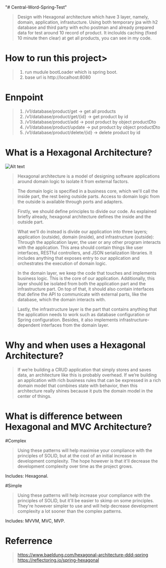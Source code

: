"# Central-Word-Spring-Test" 
> Design with Hexagonal architecture which have 3 layer, namely, domain, application, infrastucture.
> Using both temporary jpa with h2 database and third party with echo postman and already prepared data for test around 10 record of product.
> It incloulds caching (fixed 10 minute then clear) at get all products, you can see in my code.

# How to run this project>
> 1. run mudule bootLoader which is spring boot.
> 2. base url is http://localhost:8080

# Ennpoint
> 1. /v1/database/product/get -> get all products 
> 2. /v1/database/product/get/{id} -> get product by id
> 3. /v1/database/product/add -> post product by object productDto
> 4. /v1/database/product/update -> put product by object productDto
> 5. /v1/database/product/delete/{id} -> delete product by id

# What is a Hexagonal Architecture?

![Alt text](https://www.baeldung.com/wp-content/uploads/2019/12/DDD-Layers.png)

> Hexagonal architecture is a model of designing software applications around domain logic to isolate it from external factors.

> The domain logic is specified in a business core, which we'll call the inside part, the rest being outside parts. Access to domain logic from the outside is available through ports and adapters. 


> Firstly, we should define principles to divide our code. As explained briefly already, hexagonal architecture defines the inside and the outside part.

> What we'll do instead is divide our application into three layers; application (outside), domain (inside), and infrastructure (outside): Through the application layer, the user or any other program interacts with the application. This area should contain things like user interfaces, RESTful controllers, and         JSON serialization libraries. It includes anything that exposes entry to our application and orchestrates the execution of domain logic.

> In the domain layer, we keep the code that touches and implements business logic. This is the core of our application. Additionally, this layer should be isolated from   both the application part and the infrastructure part. On top of that, it should also contain interfaces that define the API to communicate with external parts, like the database, which the domain interacts with.

> Lastly, the infrastructure layer is the part that contains anything that the application needs to work such as database configuration or Spring configuration. Besides, it also implements infrastructure-dependent interfaces from the domain layer.

# Why and when uses a Hexagonal Architecture?
> If we’re building a CRUD application that simply stores and saves data, an architecture like this is probably overhead. If we’re building an application with rich business rules that can be expressed in a rich domain model that combines state with behavior, then this architecture really shines because it puts the domain model in the center of things.

# What is difference between Hexagonal and MVC Architecture?

#Complex

> Using these patterns will help maximise your compliance with the principles of SOLID, but at the cost of an initial increase in development complexity. The hope however is that it'll decrease the development complexity over time as the project grows.

Includes: Hexagonal.

#Simple

> Using these patterns will help increase your compliance with the principles of SOLID, but it'll be easier to skimp on some principles. They're however simpler to use and will help decrease development complexity a lot sooner than the complex patterns.

Includes: MVVM, MVC, MVP.

# Referrence
> https://www.baeldung.com/hexagonal-architecture-ddd-spring<br/>
> https://reflectoring.io/spring-hexagonal


